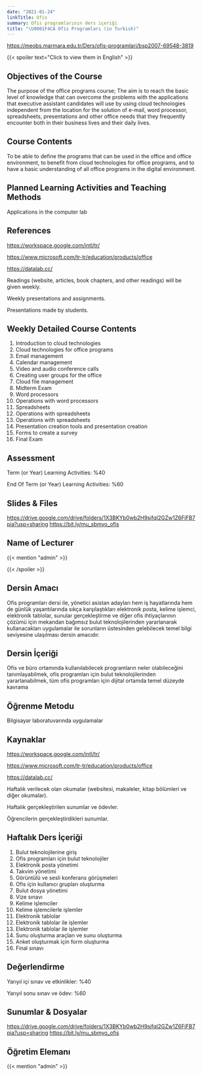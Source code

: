 ```yaml
---
date: "2021-01-24"
linkTitle: Ofis
summary: Ofis programlarının ders içeriği
title: "\U0001F4CA Ofis Programları (in Turkish)"
---
```

https://meobs.marmara.edu.tr/Ders/ofis-programlari/bsp2007-69548-3819

{{< spoiler text="Click to view them in English" >}}

## Objectives of the Course

The purpose of the office programs course; The aim is to reach the basic level of knowledge that can overcome the problems with the applications that executive assistant candidates will use by using cloud technologies independent from the location for the solution of e-mail, word processor, spreadsheets, presentations and other office needs that they frequently encounter both in their business lives and their daily lives.

## Course Contents

To be able to define the programs that can be used in the office and office environment, to benefit from cloud technologies for office programs, and to have a basic understanding of all office programs in the digital environment.

## Planned Learning Activities and Teaching Methods

Applications in the computer lab

## References 

https://workspace.google.com/intl/tr/

https://www.microsoft.com/tr-tr/education/products/office

https://datalab.cc/

Readings (website, articles, book chapters, and other readings) will be given weekly. 

Weekly presentations and assignments. 

Presentations made by students.


## Weekly Detailed Course Contents

1. Introduction to cloud technologies
2. Cloud technologies for office programs
3. Email management
4. Calendar management
5. Video and audio conference calls
6. Creating user groups for the office
7. Cloud file management
8. Midterm Exam
9. Word processors
10. Operations with word processors
11. Spreadsheets
12. Operations with spreadsheets
13. Operations with spreadsheets
14. Presentation creation tools and presentation creation
15. Forms to create a survey
16. Final Exam

## Assessment

Term (or Year) Learning Activities: %40

End Of Term (or Year) Learning Activities: %60

## Slides & Files 

https://drive.google.com/drive/folders/1X3BKYb0wb2H9sjfqI2GZw1Z6FjFB7pia?usp=sharing
https://bit.ly/mu_sbmyo_ofis


## Name of Lecturer

{{< mention "admin" >}}

{{< /spoiler >}}


## Dersin Amacı 

Ofis programları dersi ile, yönetici asistan adayları hem iş hayatlarında hem de günlük yaşantılarında sıkça karşılaştıkları elektronik posta, kelime işlemci, elektronik tablolar, sunular gerçekleştirme ve diğer ofis ihtiyaçlarının çözümü için mekandan bağımsız bulut teknolojilerinden yararlanarak kullanacakları uygulamalar ile sorunların üstesinden gelebilecek temel bilgi seviyesine ulaşılması dersin amacıdır. 

## Dersin İçeriği

Ofis ve büro ortamında kullanılabilecek programların neler olabileceğini tanımlayabilmek, ofis programları için bulut teknolojilerinden yararlanabilmek, tüm ofis programları için dijital ortamda temel düzeyde kavrama  

## Öğrenme Metodu

Bilgisayar laboratuvarında uygulamalar

## Kaynaklar 

https://workspace.google.com/intl/tr/

https://www.microsoft.com/tr-tr/education/products/office

https://datalab.cc/

Haftalık verilecek olan okumalar (websitesi, makaleler, kitap bölümleri ve diğer okumalar).

Haftalık gerçekleştirilen sunumlar ve ödevler.

Öğrencilerin gerçekleştirdikleri sunumlar.


## Haftalık Ders İçeriği 

1. Bulut teknolojilerine giriş  
2. Ofis programları için bulut teknolojiler  
3. Elektronik posta yönetimi  
4. Takvim yönetimi  
5. Görüntülü ve sesli konferans görüşmeleri  
6. Ofis için kullanıcı grupları oluşturma
7. Bulut dosya yönetimi
8. Vize sınavı
9. Kelime işlemciler  
10. Kelime işlemcilerle işlemler  
11. Elektronik tablolar  
12. Elektronik tablolar ile işlemler   
13. Elektronik tablolar ile işlemler   
14. Sunu oluşturma araçları ve sunu oluşturma  
15. Anket oluşturmak için form oluşturma  
16. Final sınavı

## Değerlendirme

Yarıyıl içi sınav ve etkinlikler: %40

Yarıyıl sonu sınav ve ödev: %60

## Sunumlar & Dosyalar

https://drive.google.com/drive/folders/1X3BKYb0wb2H9sjfqI2GZw1Z6FjFB7pia?usp=sharing
https://bit.ly/mu_sbmyo_ofis


## Öğretim Elemanı

{{< mention "admin" >}}
